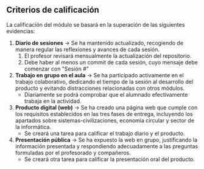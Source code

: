 ## Criterios de calificación

La calificación del módulo se basará en la superación de las siguientes evidencias:

1. **Diario de sesiones** → Se ha mantenido actualizado, recogiendo de manera regular las reflexiones y avances de cada sesión.
   1. El profesor revisará mensualmente la actualización del repositorio.
   2. Debe haber al menos un commit de cada sesión, cuyo mensaje debe comenzar con "Sesión #"
2. **Trabajo en grupo en el aula** → Se ha participado activamente en el trabajo colaborativo, dedicando el tiempo de la sesión al desarrollo del producto y evitando distracciones relacionadas con otros módulos.
   - Diariamente se podrá comprobar que el alumnado efectivamente trabaja en la actividad.
3. **Producto digital (web)** → Se ha creado una página web que cumple con los requisitos establecidos en las tres fases de entrega, incluyendo los apartados sobre sistemas-civilizaciones, economía circular y sector de la informática.
   - Se creará una tarea para calificar el trabajo diario y el producto.
4. **Presentación pública** → Se ha expuesto la web en grupo, justificando la información presentada y respondiendo adecuadamente a las preguntas formuladas por el profesorado y compañeros.
   - Se creará otra tarea para calificar la presentación oral del producto.

